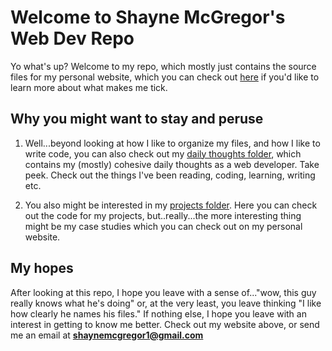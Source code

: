 # Welcome to Shayne McGregor's Web Dev Repo

Yo what's up? Welcome to my repo, which mostly just contains the source files for my personal website, which you can check out [here](https://www.shaynemcgregor.dev) if you'd like to learn more about what makes me tick. 




## Why you might want to stay and peruse 

1. Well...beyond looking at how I like to organize my files, and how I like to write code, you can also check out my [daily thoughts folder](https://github.com/SMcGregor199/personal-website/tree/main/daily-thoughts), which contains my (mostly) cohesive daily thoughts as a web developer. Take peek. Check out the things I've been reading, coding, learning, writing etc.  

2. You also might be interested in my [projects folder](https://github.com/SMcGregor199/personal-website/tree/main/projects). Here you can check out the code for my projects, but..really...the more interesting thing might be my case studies which you can check out on my personal website. 




## My hopes

After looking at this repo, I hope you leave with a sense of..."wow, this guy really knows what he's doing" or, at the very least, you leave thinking "I like how clearly he names his files." If nothing else, I hope you leave with an interest in getting to know me better. Check out my website above, or send me an email at **shaynemcgregor1@gmail.com**




